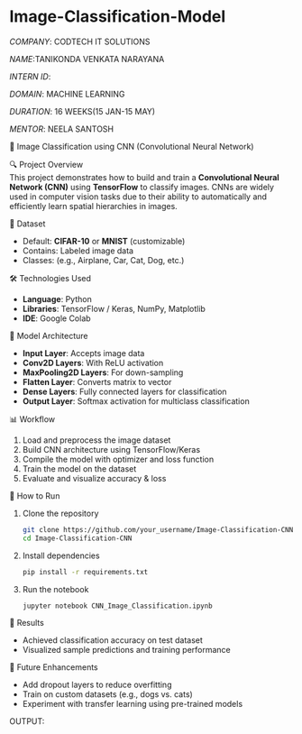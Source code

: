 # Image-Classification-Model
*COMPANY*: CODTECH IT SOLUTIONS

*NAME*:TANIKONDA VENKATA NARAYANA

*INTERN ID*:

*DOMAIN*: MACHINE LEARNING

*DURATION*: 16 WEEKS(15 JAN-15 MAY)

*MENTOR*: NEELA SANTOSH

🧠 Image Classification using CNN (Convolutional Neural Network)

🔍 Project Overview  
This project demonstrates how to build and train a **Convolutional Neural Network (CNN)** using **TensorFlow** to classify images. CNNs are widely used in computer vision tasks due to their ability to automatically and efficiently learn spatial hierarchies in images.

📂 Dataset  
- Default: **CIFAR-10** or **MNIST** (customizable)  
- Contains: Labeled image data  
- Classes: (e.g., Airplane, Car, Cat, Dog, etc.)

🛠 Technologies Used  
- **Language**: Python  
- **Libraries**: TensorFlow / Keras, NumPy, Matplotlib  
- **IDE**: Google Colab 

🧱 Model Architecture  
- **Input Layer**: Accepts image data  
- **Conv2D Layers**: With ReLU activation  
- **MaxPooling2D Layers**: For down-sampling  
- **Flatten Layer**: Converts matrix to vector  
- **Dense Layers**: Fully connected layers for classification  
- **Output Layer**: Softmax activation for multiclass classification  

📊 Workflow  
1. Load and preprocess the image dataset  
2. Build CNN architecture using TensorFlow/Keras  
3. Compile the model with optimizer and loss function  
4. Train the model on the dataset  
5. Evaluate and visualize accuracy & loss  

🚀 How to Run  
1. Clone the repository  
   ```bash  
   git clone https://github.com/your_username/Image-Classification-CNN.git  
   cd Image-Classification-CNN  
   ```  
2. Install dependencies  
   ```bash  
   pip install -r requirements.txt  
   ```  
3. Run the notebook  
   ```bash  
   jupyter notebook CNN_Image_Classification.ipynb  
   ```  

📌 Results  
- Achieved classification accuracy on test dataset  
- Visualized sample predictions and training performance  

🔮 Future Enhancements  
- Add dropout layers to reduce overfitting  
- Train on custom datasets (e.g., dogs vs. cats)  
- Experiment with transfer learning using pre-trained models  

OUTPUT:


